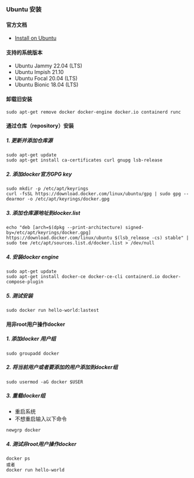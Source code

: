 ### Ubuntu 安装

#### 官方文档
- [Install on Ubuntu](https://docs.docker.com/engine/install/ubuntu/)
#### 支持的系统版本

- Ubuntu Jammy 22.04 (LTS)
- Ubuntu Impish 21.10
- Ubuntu Focal 20.04 (LTS)
- Ubuntu Bionic 18.04 (LTS)

#### 卸载旧安装

```shell
sudo apt-get remove docker docker-engine docker.io containerd runc
```

#### 通过仓库（repository）安装
##### 1. 更新并添加仓库源

```shell
sudo apt-get update
sudo apt-get install ca-certificates curl gnupg lsb-release
```
##### 2. 添加docker官方GPG key

```shell
sudo mkdir -p /etc/apt/keyrings
curl -fsSL https://download.docker.com/linux/ubuntu/gpg | sudo gpg --dearmor -o /etc/apt/keyrings/docker.gpg
```

##### 3. 添加仓库源地址到docker.list

```shell
echo "deb [arch=$(dpkg --print-architecture) signed-by=/etc/apt/keyrings/docker.gpg] https://download.docker.com/linux/ubuntu $(lsb_release -cs) stable" | sudo tee /etc/apt/sources.list.d/docker.list > /dev/null
```

##### 4. 安装docker engine

```shell
sudo apt-get update
sudo apt-get install docker-ce docker-ce-cli containerd.io docker-compose-plugin
```

##### 5. 测试安装

```shell
sudo docker run hello-world:lastest
```

#### 用非root用户操作docker
##### 1. 添加docker 用户组
```shell
sudo groupadd docker
```

##### 2. 将当前用户或者要添加的用户添加到docker组
```
sudo usermod -aG docker $USER
```

##### 3. 重载docker组
- 重启系统
- 不想重启输入以下命令

```shell
newgrp docker
```

##### 4. 测试非root用户操作docker
```shell
docker ps
或者
docker run hello-world
```
